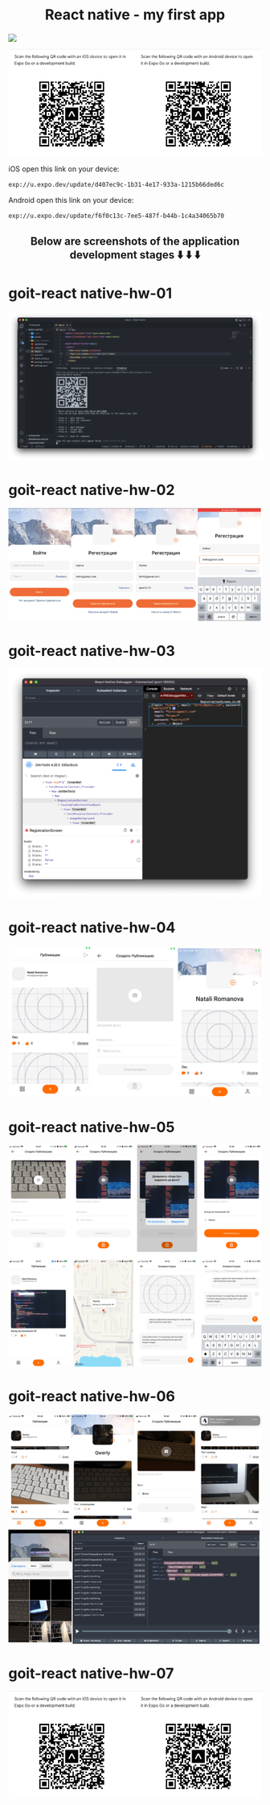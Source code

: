 <h1 align="center">React native - my first app</h1>

<img align="center" src="./assets/screenshot/preview.gif" height="420" />

![GitHub actions settings](./assets/screenshot/hw07.png)

iOS open this link on your device:
```sh
exp://u.expo.dev/update/d407ec9c-1b31-4e17-933a-1215b66ded6c
```

Android open this link on your device:
```sh
exp://u.expo.dev/update/f6f0c13c-7ee5-487f-b44b-1c4a34065b70
```
<h2 align="center">Below are screenshots of the application development stages ⬇️ ⬇️ ⬇️</h2>


# goit-react native-hw-01

![GitHub actions settings](./assets/screenshot/hw01.png)

# goit-react native-hw-02

![GitHub actions settings](./assets/screenshot/hw02.png)

# goit-react native-hw-03

![GitHub actions settings](./assets/screenshot/hw03.png)

# goit-react native-hw-04

![GitHub actions settings](./assets/screenshot/hw04.png)

# goit-react native-hw-05

![GitHub actions settings](./assets/screenshot/hw05.png)

# goit-react native-hw-06

![GitHub actions settings](./assets/screenshot/hw06.png)

# goit-react native-hw-07

![GitHub actions settings](./assets/screenshot/hw07.png)
